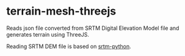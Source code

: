 # terrain-mesh-threejs
Reads json file converted from SRTM Digital Elevation Model file and generates terrain using ThreeJS.

Reading SRTM DEM file is based on [srtm-python][1].

[1]:  https://github.com/aatishnn/srtm-python 
